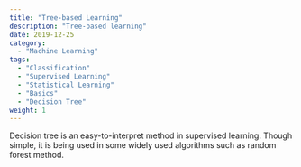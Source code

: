 ```yaml
---
title: "Tree-based Learning"
description: "Tree-based learning"
date: 2019-12-25
category:
  - "Machine Learning"
tags:
  - "Classification"
  - "Supervised Learning"
  - "Statistical Learning"
  - "Basics"
  - "Decision Tree"
weight: 1
---
```


Decision tree is an easy-to-interpret method in supervised learning. Though simple, it is being used in some widely used algorithms such as random forest method.